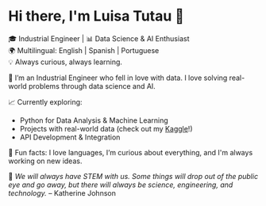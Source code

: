 # Hi there, I'm Luisa Tutau 👋

🎓 Industrial Engineer | 📊 Data Science & AI Enthusiast  
🌍 Multilingual: English | Spanish | Portuguese  
💡 Always curious, always learning.

💬 I’m an Industrial Engineer who fell in love with data. I love solving real-world problems through data science and AI.

📈 Currently exploring:
- Python for Data Analysis & Machine Learning  
- Projects with real-world data (check out my [Kaggle](https://www.kaggle.com/luisatutau)!)
- API Development & Integration  

💬 Fun facts: I love languages, I’m curious about everything, and I'm always working on new ideas.

📌 *We will always have STEM with us. Some things will drop out of the public eye and go away, but there will always be science, engineering, and technology.* – Katherine Johnson  
